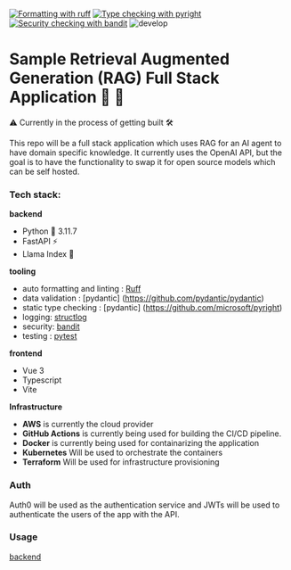 [![Formatting with ruff](https://img.shields.io/endpoint?url=https://raw.githubusercontent.com/astral-sh/ruff/main/assets/badge/v2.json)](https://github.com/astral-sh/ruff)
[![Type checking with pyright](https://microsoft.github.io/pyright/img/pyright_badge.svg)](https://microsoft.github.io/pyright/)
[![Security checking with bandit](https://img.shields.io/badge/security-bandit-yellow.svg)](https://github.com/PyCQA/bandit)
![develop](https://github.com/informatter/fullstack-fastapi-rag-sample/actions/workflows/ci_cd.yml/badge.svg?branch=develop)

# Sample Retrieval Augmented Generation (RAG) Full Stack Application 🤖 🦙

⚠️ Currently in the process of getting built 🛠️

This repo will be a full stack application which uses RAG for an AI agent to have domain specific knowledge. It currently uses the OpenAI API, but the goal is to have the functionality
to swap it for open source models which can be self hosted. 

### Tech stack:
**backend**
- Python 🐍  3.11.7 
- FastAPI ⚡
- Llama Index 🦙

**tooling**
- auto formatting and linting : [Ruff](https://github.com/astral-sh/ruff)
- data validation :  [pydantic] (https://github.com/pydantic/pydantic)
- static type checking :  [pydantic] (https://github.com/microsoft/pyright)
- logging: [structlog](https://github.com/hynek/structlog)
- security: [bandit](https://github.com/openstack/bandit)
- testing : [pytest](https://github.com/pytest-dev/pytest)


**frontend**
- Vue 3
- Typescript
- Vite

**Infrastructure**
- **AWS** is currently the cloud provider
- **GitHub Actions** is currently being used for building the CI/CD pipeline. 
- **Docker** is currently being used for containarizing the application
- **Kubernetes** Will be used to orchestrate the containers
- **Terraform** Will be used for infrastructure provisioning


### Auth
Auth0 will be used as the authentication service and JWTs will be used to authenticate the users of the app with the API.


### Usage
[backend](https://github.com/informatter/fullstack-fastapi-rag-sample/blob/develop/backend/README.md)


